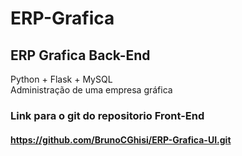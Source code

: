 # ERP-Grafica
## ERP Grafica Back-End
Python + Flask + MySQL <br>
Administração de uma empresa gráfica <br>
### Link para  o git do repositorio  Front-End  
#### https://github.com/BrunoCGhisi/ERP-Grafica-UI.git
